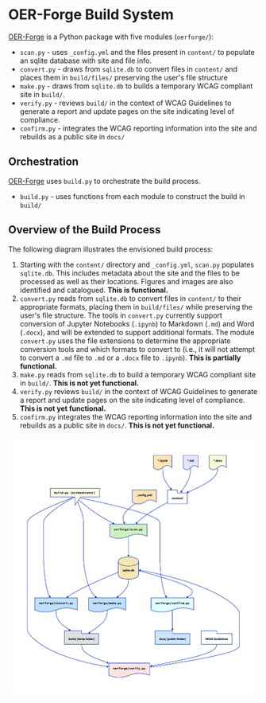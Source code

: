 # OER-Forge Build System

[OER-Forge](https://github.com/OER-Forge/) is a Python package with five modules (`oerforge/`):

- `scan.py` - uses `_config.yml` and the files present in `content/` to populate an sqlite database with site and file info.
- `convert.py` - draws from `sqlite.db` to convert files in `content/` and places them in `build/files/` preserving the user's file structure
- `make.py` - draws from `sqlite.db` to builds a temporary WCAG compliant site in `build/`.
- `verify.py` - reviews `build/` in the context of WCAG Guidelines to generate a report and update pages on the site indicating level of compliance.
- `confirm.py` - integrates the WCAG reporting information into the site and rebuilds as a public site in `docs/`

## Orchestration

[OER-Forge](https://github.com/OER-Forge/) uses `build.py` to orchestrate the build process.
- `build.py` - uses functions from each module to construct the build in `build/`

## Overview of the Build Process

The following diagram illustrates the envisioned build process:

1. Starting with the `content/` directory and `_config.yml`, `scan.py` populates `sqlite.db`. This includes metadata about the site and the files to be processed as well as their locations. Figures and images are also identified and catalogued. **This is functional.**
2. `convert.py` reads from `sqlite.db` to convert files in `content/` to their appropriate formats, placing them in `build/files/` while preserving the user's file structure. The tools in `convert.py` currently support conversion of Jupyter Notebooks (`.ipynb`) to Markdown (`.md`) and Word (`.docx`), and will be extended to support additional formats. The module `convert.py` uses the file extensions to determine the appropriate conversion tools and which formats to convert to (i.e., it will not attempt to convert a `.md` file to `.md` or a `.docx` file to `.ipynb`). **This is partially functional.**
3. `make.py` reads from `sqlite.db` to build a temporary WCAG compliant site in `build/`. **This is not yet functional.**
4. `verify.py` reviews `build/` in the context of WCAG Guidelines to generate a report and update pages on the site indicating level of compliance. **This is not yet functional.**
5. `confirm.py` integrates the WCAG reporting information into the site and rebuilds as a public site in `docs/`. **This is not yet functional.**

![Overview of build system](../assets/images/oerforge/overview.png)
